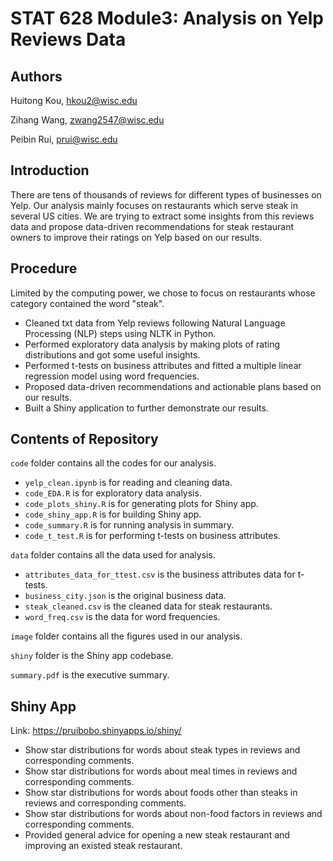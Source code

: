 # STAT 628 Module3: Analysis on Yelp Reviews Data

## Authors 

Huitong Kou, hkou2@wisc.edu

Zihang Wang, zwang2547@wisc.edu

Peibin Rui, prui@wisc.edu

## Introduction
There are tens of thousands of reviews for different types of businesses on Yelp. Our analysis mainly focuses on restaurants which serve steak in several US cities. We are trying to extract some insights from this reviews data and propose data-driven recommendations for steak restaurant owners to improve their ratings on Yelp based on our results.

## Procedure
Limited by the computing power, we chose to focus on restaurants whose category contained the word "steak".

- Cleaned txt data from Yelp reviews following Natural Language Processing (NLP) steps using NLTK in Python.
- Performed exploratory data analysis by making plots of rating distributions and got some useful insights.
- Performed t-tests on business attributes and fitted a multiple linear regression model using word frequencies.
- Proposed data-driven recommendations and actionable plans based on our results.
- Built a Shiny application to further demonstrate our results.

## Contents of Repository

`code` folder contains all the codes for our analysis.
- `yelp_clean.ipynb` is for reading and cleaning data.
- `code_EDA.R` is for exploratory data analysis.
- `code_plots_shiny.R` is for generating plots for Shiny app.
- `code_shiny_app.R` is for building Shiny app.
- `code_summary.R` is for running analysis in summary.
- `code_t_test.R` is for performing t-tests on business attributes.

`data` folder contains all the data used for analysis.
- `attributes_data_for_ttest.csv` is the business attributes data for t-tests.
- `business_city.json` is the original business data.
- `steak_cleaned.csv` is the cleaned data for steak restaurants.
- `word_freq.csv` is the data for word frequencies.

`image` folder contains all the figures used in our analysis.

`shiny` folder is the Shiny app codebase.

`summary.pdf` is the executive summary.


## Shiny App

Link: https://pruibobo.shinyapps.io/shiny/
- Show star distributions for words about steak types in reviews and corresponding comments.
- Show star distributions for words about meal times in reviews and corresponding comments.
- Show star distributions for words about foods other than steaks in reviews and corresponding comments.
- Show star distributions for words about non-food factors in reviews and corresponding comments.
- Provided general advice for opening a new steak restaurant and improving an existed steak restaurant.




